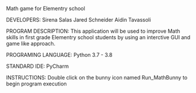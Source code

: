 Math game for Elementry school

DEVELOPERS:
Sirena Salas
Jared Schneider
Aidin Tavassoli

PROGRAM DESCRIPTION:
This application will be used to improve Math skills in first grade Elementry school students by using an interctive GUI and game like approach.

PROGRAMING LANGUAGE:
Python 3.7 - 3.8

STANDARD IDE:
PyCharm

INSTRUCTIONS: Double click on the bunny icon named Run_MathBunny to begin program execution
